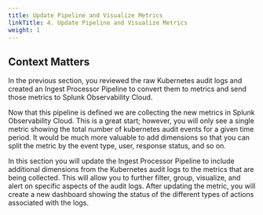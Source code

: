 ```yaml
---
title: Update Pipeline and Visualize Metrics
linkTitle: 4. Update Pipeline and Visualize Metrics
weight: 1
---
```


## Context Matters

In the previous section, you reviewed the raw Kubernetes audit logs and created an Ingest Processor Pipeline to convert them to metrics and send those  metrics to Splunk Observability Cloud. 

Now that this pipeline is defined we are collecting the new metrics in Splunk Observability Cloud. This is a great start; however, you will only see a single metric showing the total number of kubernetes audit events for a given time period. It would be much more valuable to add dimensions so that you can split the metric by the event type, user, response status, and so on. 

In this section you will update the Ingest Processor Pipeline to include additional dimensions from the Kubernetes audit logs to the metrics that are being collected. This will allow you to further filter, group, visualize, and alert on specific aspects of the audit logs. After updating the metric, you will create a new dashboard showing the status of the different types of actions associated with the logs. 